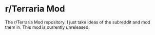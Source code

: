 # r/Terraria Mod
The r/Terraria Mod repository. I just take ideas of the subreddit and mod them in.
This mod is currently unreleased.
